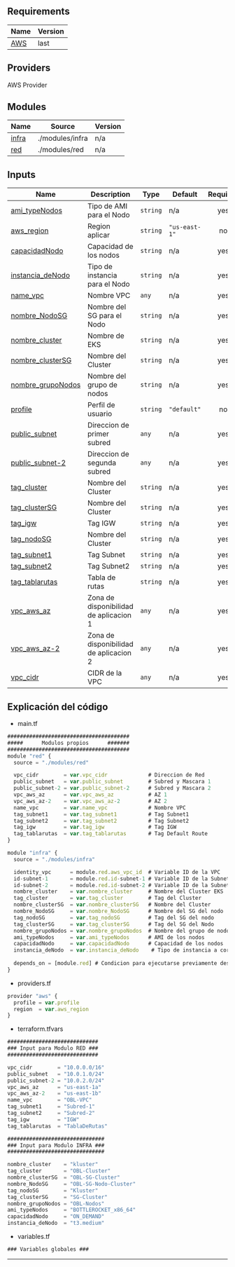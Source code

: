 ## Requirements

| Name | Version |
|------|---------|
| <a name="AWS"></a> [AWS]() | last |

## Providers

AWS Provider

## Modules

| Name | Source | Version |
|------|--------|---------|
| <a name="module_infra"></a> [infra](#module\_infra) | ./modules/infra | n/a |
| <a name="module_red"></a> [red](#module\_red) | ./modules/red | n/a |

## Inputs

| Name | Description | Type | Default | Required |
|------|-------------|------|---------|:--------:|
| <a name="input_ami_typeNodos"></a> [ami\_typeNodos](#input\_ami\_typeNodos) | Tipo de AMI para el Nodo | `string` | n/a | yes |
| <a name="input_aws_region"></a> [aws\_region](#input\_aws\_region) | Region aplicar | `string` | `"us-east-1"` | no |
| <a name="input_capacidadNodo"></a> [capacidadNodo](#input\_capacidadNodo) | Capacidad de los nodos | `string` | n/a | yes |
| <a name="input_instancia_deNodo"></a> [instancia\_deNodo](#input\_instancia\_deNodo) | Tipo de instancia para el Nodo | `string` | n/a | yes |
| <a name="input_name_vpc"></a> [name\_vpc](#input\_name\_vpc) | Nombre VPC | `any` | n/a | yes |
| <a name="input_nombre_NodoSG"></a> [nombre\_NodoSG](#input\_nombre\_NodoSG) | Nombre del SG para el Nodo | `string` | n/a | yes |
| <a name="input_nombre_cluster"></a> [nombre\_cluster](#input\_nombre\_cluster) | Nombre de EKS | `string` | n/a | yes |
| <a name="input_nombre_clusterSG"></a> [nombre\_clusterSG](#input\_nombre\_clusterSG) | Nombre del Cluster | `string` | n/a | yes |
| <a name="input_nombre_grupoNodos"></a> [nombre\_grupoNodos](#input\_nombre\_grupoNodos) | Nombre del grupo de nodos | `string` | n/a | yes |
| <a name="input_profile"></a> [profile](#input\_profile) | Perfil de usuario | `string` | `"default"` | no |
| <a name="input_public_subnet"></a> [public\_subnet](#input\_public\_subnet) | Direccion de primer subred | `any` | n/a | yes |
| <a name="input_public_subnet-2"></a> [public\_subnet-2](#input\_public\_subnet-2) | Direccion de segunda subred | `any` | n/a | yes |
| <a name="input_tag_cluster"></a> [tag\_cluster](#input\_tag\_cluster) | Nombre del Cluster | `string` | n/a | yes |
| <a name="input_tag_clusterSG"></a> [tag\_clusterSG](#input\_tag\_clusterSG) | Nombre del Cluster | `string` | n/a | yes |
| <a name="input_tag_igw"></a> [tag\_igw](#input\_tag\_igw) | Tag IGW | `string` | n/a | yes |
| <a name="input_tag_nodoSG"></a> [tag\_nodoSG](#input\_tag\_nodoSG) | Nombre del Cluster | `string` | n/a | yes |
| <a name="input_tag_subnet1"></a> [tag\_subnet1](#input\_tag\_subnet1) | Tag Subnet | `string` | n/a | yes |
| <a name="input_tag_subnet2"></a> [tag\_subnet2](#input\_tag\_subnet2) | Tag Subnet2 | `string` | n/a | yes |
| <a name="input_tag_tablarutas"></a> [tag\_tablarutas](#input\_tag\_tablarutas) | Tabla de rutas | `string` | n/a | yes |
| <a name="input_vpc_aws_az"></a> [vpc\_aws\_az](#input\_vpc\_aws\_az) | Zona de disponibilidad de aplicacion 1 | `any` | n/a | yes |
| <a name="input_vpc_aws_az-2"></a> [vpc\_aws\_az-2](#input\_vpc\_aws\_az-2) | Zona de disponibilidad de aplicacion 2 | `any` | n/a | yes |
| <a name="input_vpc_cidr"></a> [vpc\_cidr](#input\_vpc\_cidr) | CIDR de la VPC | `any` | n/a | yes |

## Explicación del código
* main.tf
```javascript
#######################################
#####      Modulos propios      #######
#######################################
module "red" {
  source = "./modules/red"

  vpc_cidr        = var.vpc_cidr             # Direccion de Red
  public_subnet   = var.public_subnet        # Subred y Mascara 1
  public_subnet-2 = var.public_subnet-2      # Subred y Mascara 2
  vpc_aws_az      = var.vpc_aws_az           # AZ 1
  vpc_aws_az-2    = var.vpc_aws_az-2         # AZ 2
  name_vpc        = var.name_vpc             # Nombre VPC
  tag_subnet1     = var.tag_subnet1          # Tag Subnet1
  tag_subnet2     = var.tag_subnet2          # Tag Subnet2
  tag_igw         = var.tag_igw              # Tag IGW
  tag_tablarutas  = var.tag_tablarutas       # Tag Default Route
}

module "infra" {
  source = "./modules/infra"

  identity_vpc      = module.red.aws_vpc_id  # Variable ID de la VPC
  id-subnet-1       = module.red.id-subnet-1 # Variable ID de la Subnet-1
  id-subnet-2       = module.red.id-subnet-2 # Variable ID de la Subnet-2
  nombre_cluster    = var.nombre_cluster     # Nombre del Cluster EKS
  tag_cluster       = var.tag_cluster        # Tag del Cluster
  nombre_clusterSG  = var.nombre_clusterSG   # Nombre del Cluster
  nombre_NodoSG     = var.nombre_NodoSG      # Nombre del SG del nodo
  tag_nodoSG        = var.tag_nodoSG         # Tag del SG del nodo
  tag_clusterSG     = var.tag_clusterSG      # Tag del SG del Nodo
  nombre_grupoNodos = var.nombre_grupoNodos  # Nombre del grupo de nodos
  ami_typeNodos     = var.ami_typeNodos      # AMI de los nodos
  capacidadNodo     = var.capacidadNodo      # Capacidad de los nodos
  instancia_deNodo  = var.instancia_deNodo    # Tipo de instancia a correr en Nodo
  
  depends_on = [module.red] # Condicion para ejecutarse previamente despues de RED
}
```
* providers.tf
```javascript
provider "aws" {
  profile = var.profile
  region  = var.aws_region
}
```
* terraform.tfvars
```javascript
#############################
### Input para Modulo RED ###
#############################

vpc_cidr        = "10.0.0.0/16"
public_subnet   = "10.0.1.0/24"
public_subnet-2 = "10.0.2.0/24"
vpc_aws_az      = "us-east-1a"
vpc_aws_az-2    = "us-east-1b"
name_vpc        = "OBL-VPC"
tag_subnet1     = "Subred-1"
tag_subnet2     = "Subred-2"
tag_igw         = "IGW"
tag_tablarutas  = "TablaDeRutas"

###############################
### Input para Modulo INFRA ###
###############################

nombre_cluster    = "kluster"
tag_cluster       = "OBL-Cluster"
nombre_clusterSG  = "OBL-SG-Cluster"
nombre_NodoSG     = "OBL-SG-Nodo-Cluster"
tag_nodoSG        = "Kluster"
tag_clusterSG     = "SG-Cluster"
nombre_grupoNodos = "OBL-Nodos"
ami_typeNodos     = "BOTTLEROCKET_x86_64"
capacidadNodo     = "ON_DEMAND"
instancia_deNodo  = "t3.medium"
```
* variables.tf
```javascript
### Variables globales ###
```
***